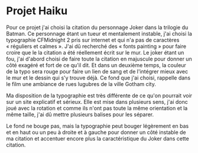# Projet Haiku

Pour ce projet j'ai choisi la citation du personnage Joker dans la trilogie du Batman. Ce personnage étant un tueur et mentalement instable, j'ai choisi la typographie CFMidnight 2 pris sur internet et qui n'a pas de caractères « réguliers et calmes ». J'ai dû recherché des « fonts painting » pour faire croire que le la citation a été réellement écrit sur le mur. Le joker étant un fou, j'ai d'abord choisi de faire toute la citation en majuscule pour donner un côté exagéré et fort de ce qu'il dit. Et dans un deuxième temps, la couleur de la typo sera rouge pour faire un lien de sang et de l'intégrer mieux avec le mur et le dessin qui s'y trouve déjà. Ce fond que j'ai choisi, rappelle dans le film une ambiance de rues lugubres de la ville Gotham city. 

Ma disposition  de la typographie est très différente de ce qu'on pourrait voir sur un site explicatif et sérieux. Elle est mise dans plusieurs sens, j'ai donc joué avec la rotation et comme ils n'ont pas toute la même orientation et la même taille, j'ai dû mettre plusieurs balises pour les séparer.

Le fond ne bouge pas, mais la typographie peut bouger légèrement en bas et en haut ou un peu à droite et à gauche pour donner un côté instable de ma citation et accentuer encore plus la caractéristique du Joker dans cette citation.